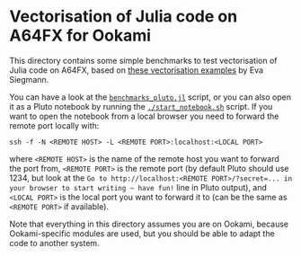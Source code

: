 # Vectorisation of Julia code on A64FX for Ookami

This directory contains some simple benchmarks to test vectorisation of Julia code on A64FX,
based on [these vectorisation
examples](https://www.stonybrook.edu/commcms/ookami/support/faq/Vectorization_Example.php)
by Eva Siegmann.

You can have a look at the [`benchmarks_pluto.jl`](./benchmarks_pluto.jl) script, or you can
also open it as a Pluto notebook by running the [`./start_notebook.sh`](./start_notebook.sh)
script.  If you want to open the notebook from a local browser you need to forward the
remote port locally with:

```
ssh -f -N <REMOTE HOST> -L <REMOTE PORT>:localhost:<LOCAL PORT>
```

where `<REMOTE HOST>` is the name of the remote host you want to forward the port from,
`<REMOTE PORT>` is the remote port (by default Pluto should use 1234, but look at the `Go to
http://localhost:<REMOTE PORT>/?secret=... in your browser to start writing ~ have fun!`
line in Pluto output), and `<LOCAL PORT>` is the local port you want to forward it to (can
be the same as `<REMOTE PORT>` if available).

Note that everything in this directory assumes you are on Ookami, because Ookami-specific
modules are used, but you should be able to adapt the code to another system.
